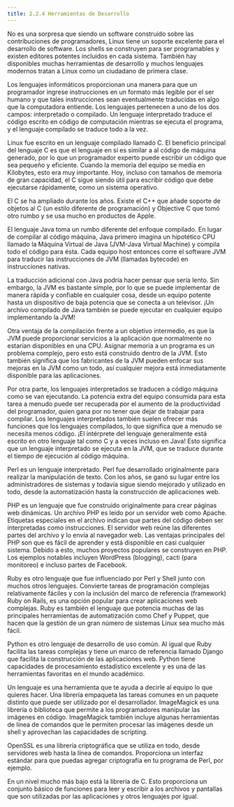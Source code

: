 ```yaml
---
title: 2.2.4 Herramientas de Desarrollo
---
```


No es una sorpresa que siendo un software construido sobre las contribuciones de programadores, Linux tiene un soporte excelente para el desarrollo de software. Los shells se construyen para ser programables y existen editores potentes incluidos en cada sistema. También hay disponibles muchas herramientas de desarrollo y muchos lenguajes modernos tratan a Linux como un ciudadano de primera clase.

Los lenguajes informáticos proporcionan una manera para que un programador ingrese instrucciones en un formato más legible por el ser humano y que tales instrucciones sean eventualmente traducidas en algo que la computadora entiende. Los lenguajes pertenecen a uno de los dos campos: interpretado o compilado. Un lenguaje interpretado traduce el código escrito en código de computación mientras se ejecuta el programa, y el lenguaje compilado se traduce todo a la vez.

Linux fue escrito en un lenguaje compilado llamado C. El beneficio principal del lenguaje C es que el lenguaje en sí es similar a al código de máquina generado, por lo que un programador experto puede escribir un código que sea pequeño y eficiente. Cuando la memoria del equipo se medía en Kilobytes, esto era muy importante. Hoy, incluso con tamaños de memoria de gran capacidad, el C sigue siendo útil para escribir código que debe ejecutarse rápidamente, como un sistema operativo.

El C se ha ampliado durante los años. Existe el C++ que añade soporte de objetos al C (un estilo diferente de programación) y Objective C que tomó otro rumbo y se usa mucho en productos de Apple.

El lenguaje Java toma un rumbo diferente del enfoque compilado. En lugar de compilar al código máquina, Java primero imagina un hipotético CPU llamado la Máquina Virtual de Java (JVM-Java Virtual Machine) y compila todo el código para ésta. Cada equipo host entonces corre el software JVM para traducir las instrucciones de JVM (llamadas bytecode) en instrucciones nativas.

La traducción adicional con Java podría hacer pensar que sería lento. Sin embargo, la JVM es bastante simple, por lo que se puede implementar de manera rápida y confiable en cualquier cosa, desde un equipo potente hasta un dispositivo de baja potencia que se conecta a un televisor. ¡Un archivo compilado de Java también se puede ejecutar en cualquier equipo implementando la JVM!

Otra ventaja de la compilación frente a un objetivo intermedio, es que la JVM puede proporcionar servicios a la aplicación que normalmente no estarían disponibles en una CPU. Asignar memoria a un programa es un problema complejo, pero esto está construido dentro de la JVM. Esto también significa que los fabricantes de la JVM pueden enfocar sus mejoras en la JVM como un todo, así cualquier mejora está inmediatamente disponible para las aplicaciones.

Por otra parte, los lenguajes interpretados se traducen a código máquina como se van ejecutando. La potencia extra del equipo consumida para esta tarea a menudo puede ser recuperada por el aumento de la productividad del programador, quien gana por no tener que dejar de trabajar para compilar. Los lenguajes interpretados también suelen ofrecer más funciones que los lenguajes compilados, lo que significa que a menudo se necesita menos código. ¡El intérprete del lenguaje generalmente está escrito en otro lenguaje tal como C y a veces incluso en Java! Esto significa que un lenguaje interpretado se ejecuta en la JVM, que se traduce durante el tiempo de ejecución al código máquina.

Perl es un lenguaje interpretado. Perl fue desarrollado originalmente para realizar la manipulación de texto. Con los años, se ganó su lugar entre los administradores de sistemas y todavía sigue siendo mejorado y utilizado en todo, desde la automatización hasta la construcción de aplicaciones web.

PHP es un lenguaje que fue construido originalmente para crear páginas web dinámicas. Un archivo PHP es leído por un servidor web como Apache. Etiquetas especiales en el archivo indican que partes del código deben ser interpretadas como instrucciones. El servidor web reúne las diferentes partes del archivo y lo envía al navegador web. Las ventajas principales del PHP son que es fácil de aprender y está disponible en casi cualquier sistema. Debido a esto, muchos proyectos populares se construyen en PHP. Los ejemplos notables incluyen WordPress (blogging), cacti (para monitoreo) e incluso partes de Facebook.

Ruby es otro lenguaje que fue influenciado por Perl y Shell junto con muchos otros lenguajes. Convierte tareas de programación complejas relativamente fáciles y con la inclusión del marco de referencia (framework) Ruby on Rails, es una opción popular para crear aplicaciones web complejas. Ruby es también el lenguaje que potencia muchas de las principales herramientas de automatización como Chef y Puppet, que hacen que la gestión de un gran número de sistemas Linux sea mucho más fácil.

Python es otro lenguaje de desarrollo de uso común. Al igual que Ruby facilita las tareas complejas y tiene un marco de referencia llamado Django que facilita la construcción de las aplicaciones web. Python tiene capacidades de procesamiento estadístico excelente y es una de las herramientas favoritas en el mundo académico.

Un lenguaje es una herramienta que te ayuda a decirle al equipo lo que quieres hacer. Una librería empaqueta las tareas comunes en un paquete distinto que puede ser utilizado por el desarrollador. ImageMagick es una librería o biblioteca que permite a los programadores manipular las imágenes en código. ImageMagick también incluye algunas herramientas de línea de comandos que le permiten procesar las imágenes desde un shell y aprovechan las capacidades de scripting.

OpenSSL es una librería criptográfica que se utiliza en todo, desde servidores web hasta la línea de comandos. Proporciona un interfaz estándar para que puedas agregar criptografía en tu programa de Perl, por ejemplo.

En un nivel mucho más bajo está la librería de C. Esto proporciona un conjunto básico de funciones para leer y escribir a los archivos y pantallas que son utilizadas por las aplicaciones y otros lenguajes por igual.
